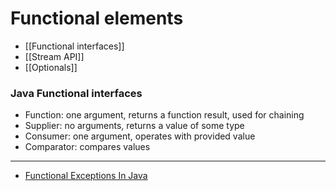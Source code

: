# Functional elements

- [[Functional interfaces]]
- [[Stream API]]
- [[Optionals]]

### Java Functional interfaces

- Function: one argument, returns a function result, used for chaining
- Supplier: no arguments, returns a value of some type
- Consumer: one argument, operates with provided value
- Comparator: compares values

---

- [Functional Exceptions In Java](https://8thlight.com/blog/brian-gerstle/2019/01/22/fnl-exceptions-in-java.html)
